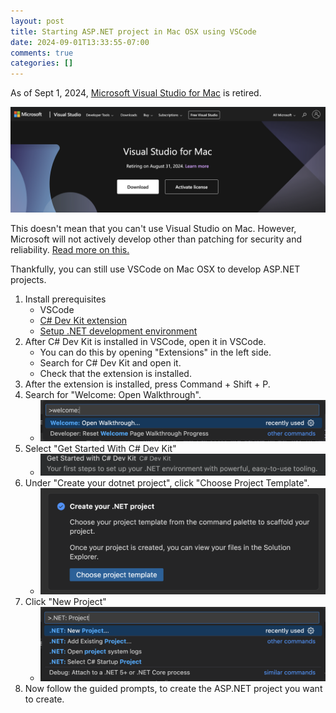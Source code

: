 ```yaml
---
layout: post
title: Starting ASP.NET project in Mac OSX using VSCode
date: 2024-09-01T13:33:55-07:00
comments: true
categories: []
---
```


As of Sept 1, 2024, [Microsoft Visual Studio for Mac](https://visualstudio.microsoft.com/vs/mac/) is retired.

![](/images/2024/9/1/vs.png)

This doesn't mean that you can't use Visual Studio on Mac. 
However, Microsoft will not actively develop other than patching 
for security and reliability. [Read more on this.](https://learn.microsoft.com/en-us/visualstudio/releases/2022/what-happened-to-vs-for-mac?view=vsmac-2022)

Thankfully, you can still use VSCode on Mac OSX to develop 
ASP.NET projects.

1. Install prerequisites
    - VSCode
    - [C# Dev Kit extension](https://marketplace.visualstudio.com/items?itemName=ms-dotnettools.csdevkit)
    - [Setup .NET development environment](https://blog.jasonkim.ca/post/setup-a-net-project-on-mac-osx)
2. After C# Dev Kit is installed in VSCode, open it in VSCode.
    - You can do this by opening "Extensions" in the left side.
    - Search for C# Dev Kit and open it.
    - Check that the extension is installed.
3. After the extension is installed, press Command + Shift + P.
4. Search for "Welcome: Open Walkthrough".
    - ![](/images/2024/9/1/walkthrough.png)
5. Select "Get Started With C# Dev Kit"
    - ![](/images/2024/9/1/getstarted.png)
6. Under "Create your dotnet project", click "Choose Project Template".
    - ![](/images/2024/9/1/createdotnet.png)
7. Click "New Project"
    - ![](/images/2024/9/1/newproject.png)
8. Now follow the guided prompts, to create the ASP.NET project you want to create.
